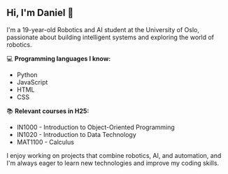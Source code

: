 Hi, I'm Daniel 👋 
-

I'm a 19-year-old Robotics and AI student at the University of Oslo, passionate about building intelligent systems and exploring the world of robotics.

💻 **Programming languages I know:**  
- Python  
- JavaScript  
- HTML  
- CSS  

📚 **Relevant courses in H25:**  
- IN1000 - Introduction to Object-Oriented Programming  
- IN1020 - Introduction to Data Technology  
- MAT1100 - Calculus  

I enjoy working on projects that combine robotics, AI, and automation, and I'm always eager to learn new technologies and improve my coding skills.


<!--
**Danielmohsen/Danielmohsen** is a ✨ _special_ ✨ repository because its `README.md` (this file) appears on your GitHub profile.

Here are some ideas to get you started:

- 🔭 I’m currently working on ...
- 🌱 I’m currently learning ...
- 👯 I’m looking to collaborate on ... 
- 🤔 I’m looking for help with ...
- 💬 Ask me about ...
- 📫 How to reach me: ...
- 😄 Pronouns: ...
- ⚡ Fun fact: ...
-->
